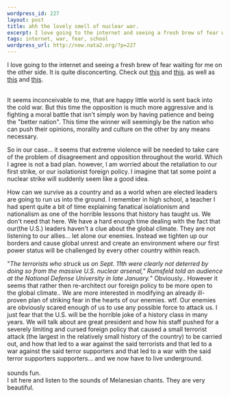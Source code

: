 ```yaml
--- 
wordpress_id: 227
layout: post
title: ahh the lovely smell of nuclear war.
excerpt: I love going to the internet and seeing a fresh brew of fear waiting for me on the other side. It is quite disconcerting. Check out this and this. as well as this ...
tags: internet, war, fear, school
wordpress_url: http://new.nata2.org/?p=227
---
```

I love going to the internet and seeing a fresh brew of fear waiting for me on the other side. It is quite disconcerting. Check out <a href="http://www.latimes.com/news/opinion/la-op-arkinmar10.story">this</a> and <a href="http://www.nytimes.com/2002/03/10/international/10NUKE.html">this</a>. as well as <a href="http://news.bbc.co.uk/hi/english/world/americas/newsid_1864000/1864173.stm">this</a> and <a href="http://slashdot.org/article.pl?sid=02/03/10/0153216&mode=nested&tid=103&threshold=3">this</a>. <br/><br/>

It seems inconceivable to me, that are happy little world is sent back into the cold war. But this time the opposition is much more aggressive and is fighting a moral battle that isn't simply won by having patience and being the "better nation". This time the winner will seemingly be the nation who can push their opinions, morality and culture on the other by any means necessary. <br/>

So in our case... it seems that extreme violence will be needed to take care of the problem of disagreement and opposition throughout the world. Which I agree is not a bad plan. however, I am worried about the retaliation to our first strike, or our isolationist foreign policy. I imagine that tat some point a nuclear strike will suddenly seem like a good idea. <br/>

How can we survive as a country and as a world when are elected leaders are going to run us into the ground. I remember in high school, a teacher I had spent quite a bit of time explaining fanatical isolationism and nationalism as one of the horrible lessons that history has taught us. We don't need that here. We have a hard enough time dealing with the fact that our(the U.S.) leaders haven't a clue about the global climate. They are not listening to our allies... let alone our enemies. Instead we tighten up our borders and cause global unrest and create an environment where our first power status will be challenged by every other country within reach. <br/>

"<i>The terrorists who struck us on Sept. 11th were clearly not deterred by doing so from the massive U.S. nuclear arsenal," Rumsfeld told an audience at the National Defense University in late January.</i>" Obviously.. However it seems that rather then re-architect our foreign policy to be more open to the global climate.. We are more interested in modifying an already ill-proven plan of striking fear in the hearts of our enemies. wtf. Our enemies are obviously scared enough of us to use any possible force to attack us. I just fear that the U.S. will be the horrible joke of a history class in many years. We will talk about are great president and how his staff pushed for a severely limiting and cursed foreign policy that caused a small terrorist attack (the largest in the relatively small history of the country) to be carried out, and how that led to a war against the said terrorists and that led to a war against the said terror supporters and that led to a war with the said terror supporters supporters... and we now have to live underground. <br/><br/>
sounds fun.
<br/>I sit here and listen to the sounds of Melanesian chants. They are very beautiful.
